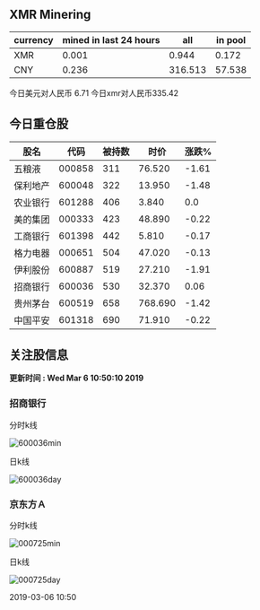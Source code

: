 ## XMR Minering

|currency|mined in last 24 hours|all|in pool|
|---|---|---|---|
|XMR|0.001|0.944|0.172|
|CNY|0.236|316.513|57.538|

今日美元对人民币 6.71	今日xmr对人民币335.42


## 今日重仓股 

|股名|代码|被持数|时价|涨跌%|
|---|---|---|---|---|
|五粮液|000858|311|76.520|-1.61|
|保利地产|600048|322|13.950|-1.48|
|农业银行|601288|406|3.840|0.0|
|美的集团|000333|423|48.890|-0.22|
|工商银行|601398|442|5.810|-0.17|
|格力电器|000651|504|47.020|-0.13|
|伊利股份|600887|519|27.210|-1.91|
|招商银行|600036|530|32.370|0.06|
|贵州茅台|600519|658|768.690|-1.42|
|中国平安|601318|690|71.910|-0.22|

## 关注股信息
**更新时间 : Wed Mar  6 10:50:10 2019**
### 招商银行 
分时k线

![600036min](http://image.sinajs.cn/newchart/min/n/sh600036.gif)

日k线

![600036day](http://image.sinajs.cn/newchart/daily/n/sh600036.gif)

### 京东方Ａ 
分时k线

![000725min](http://image.sinajs.cn/newchart/min/n/sz000725.gif)

日k线

![000725day](http://image.sinajs.cn/newchart/daily/n/sz000725.gif)

2019-03-06 10:50